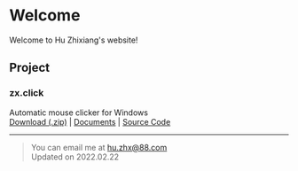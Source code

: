 # Welcome

Welcome to Hu Zhixiang's website!

## Project

### zx.click
Automatic mouse clicker for Windows  
[Download (.zip)](zx-click.zip) |
[Documents](zx.click) |
[Source Code](https://github.com/hzx198/zx.click)

---
> You can email me at <hu.zhx@88.com>  
> Updated on 2022.02.22
